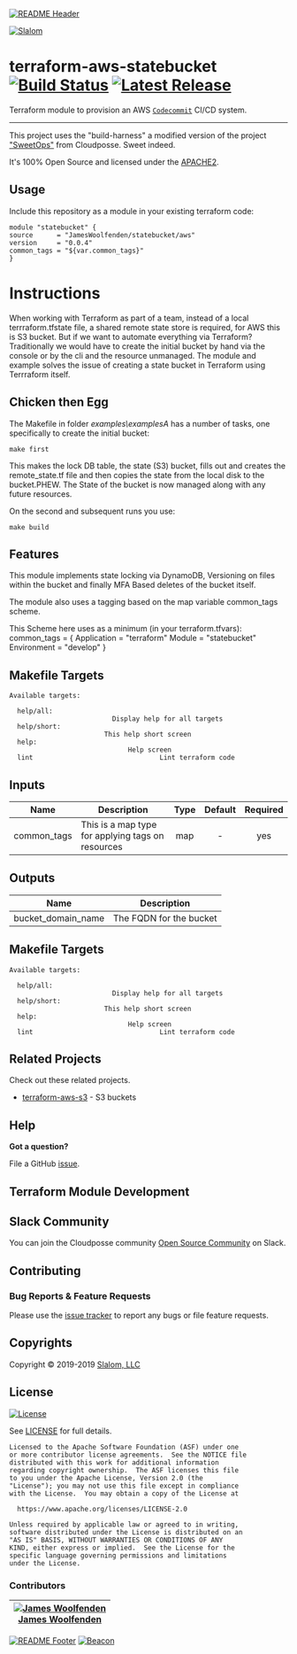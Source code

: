 <!-- This file was automatically generated by the `build-harness`. Make all changes to `README.yaml` and run `make readme` to rebuild this file. -->
[![README Header][readme_header_img]][readme_header_link]

[![Slalom][logo]](https://slalom.com)

# terraform-aws-statebucket [![Build Status](https://travis-ci.org/jameswoolfenden/terraform-aws-statebucket.svg?branch=master)](https://travis-ci.org/jameswoolfenden/terraform-aws-statebucket) [![Latest Release](https://img.shields.io/github/release/jameswoolfenden/terraform-aws-statebucket.svg)](https://github.com/jameswoolfenden/terraform-aws-statebucket/releases/latest)


Terraform module to provision an AWS [`Codecommit`](https://aws.amazon.com/codecommit/) CI/CD system.


---

This project uses the "build-harness" a modified version of the project ["SweetOps"](https://cpco.io/sweetops) from Cloudposse. Sweet indeed.


It's 100% Open Source and licensed under the [APACHE2](LICENSE).










## Usage

Include this repository as a module in your existing terraform code:

```hcl
module "statebucket" {
source      = "JamesWoolfenden/statebucket/aws"
version     = "0.0.4"
common_tags = "${var.common_tags}"
}
```






# Instructions

When working with Terraform as part of a team, instead of a local terrraform.tfstate file, a shared remote state store is required, for AWS this is S3 bucket.
But if we want to automate everything via Terraform?
Traditionally we would have to create the initial bucket by hand via the console or by the cli and the resource unmanaged.
The module and example solves the issue of creating a state bucket in Terraform using Terrraform itself.

## Chicken then Egg

The Makefile in folder _examples\examplesA_ has a number of tasks, one specifically to create the initial bucket:

```make
make first
```

This makes the lock DB table, the state (S3) bucket, fills out and creates the remote_state.tf file and then copies the state from the local disk to the bucket.PHEW. The State of the bucket is now managed along with any future resources.

On the second and subsequent runs you use:

```make
make build
```

## Features

This module implements state locking via DynamoDB, Versioning on files within the bucket and finally MFA Based deletes of the bucket itself.

The module also uses a tagging based on the map variable common_tags scheme.

This Scheme here uses as a minimum (in your terraform.tfvars):
common_tags = {
Application = "terraform"
Module = "statebucket"
Environment = "develop"
}
## Makefile Targets
```
Available targets:

  help/all:                          Display help for all targets
  help/short:                        This help short screen
  help:                              Help screen
  lint                                Lint terraform code

```
## Inputs

| Name | Description | Type | Default | Required |
|------|-------------|:----:|:-----:|:-----:|
| common_tags | This is a map type for applying tags on resources | map | - | yes |

## Outputs

| Name | Description |
|------|-------------|
| bucket_domain_name | The FQDN for the bucket |

## Makefile Targets
```
Available targets:

  help/all:                          Display help for all targets
  help/short:                        This help short screen
  help:                              Help screen
  lint                                Lint terraform code

```



## Related Projects

Check out these related projects.

- [terraform-aws-s3](https://github.com/jameswoolfenden/terraform-aws-s3) - S3 buckets




## Help

**Got a question?**

File a GitHub [issue](https://github.com/jameswoolfenden/terraform-aws-statebucket/issues).



## Terraform Module Development



## Slack Community

You can join the Cloudposse community [Open Source Community][slack] on Slack.

## Contributing

### Bug Reports & Feature Requests

Please use the [issue tracker](https://github.com/jameswoolfenden/terraform-aws-statebucket/issues) to report any bugs or file feature requests.



## Copyrights

Copyright © 2019-2019 [Slalom, LLC](https://slalom.com)






## License

[![License](https://img.shields.io/badge/License-Apache%202.0-blue.svg)](https://opensource.org/licenses/Apache-2.0)

See [LICENSE](LICENSE) for full details.

    Licensed to the Apache Software Foundation (ASF) under one
    or more contributor license agreements.  See the NOTICE file
    distributed with this work for additional information
    regarding copyright ownership.  The ASF licenses this file
    to you under the Apache License, Version 2.0 (the
    "License"); you may not use this file except in compliance
    with the License.  You may obtain a copy of the License at

      https://www.apache.org/licenses/LICENSE-2.0

    Unless required by applicable law or agreed to in writing,
    software distributed under the License is distributed on an
    "AS IS" BASIS, WITHOUT WARRANTIES OR CONDITIONS OF ANY
    KIND, either express or implied.  See the License for the
    specific language governing permissions and limitations
    under the License.












### Contributors

|  [![James Woolfenden][jameswoolfenden_avatar]][jameswoolfenden_homepage]<br/>[James Woolfenden][jameswoolfenden_homepage] |
|---|

  [jameswoolfenden_homepage]: https://github.com/jameswoolfenden
  [jameswoolfenden_avatar]: https://github.com/jameswoolfenden.png?size=150



[![README Footer][readme_footer_img]][readme_footer_link]
[![Beacon][beacon]][website]

[logo]: https://slalom.com/sites/all/themes/slalom_bootstrap/images/slalom-logo-white@2x.png
[website]: https://slalom.com
[github]: https://github.com/jameswoolfenden
[slack]: https://cpco.io/slack
[linkedin]: https://www.linkedin.com/company/slalom-consulting/
[twitter]: https://twitter.com/Slalom

[readme_header_img]: https://cloudposse.com/readme/header/img?repo=jameswoolfenden/terraform-aws-statebucket
[readme_header_link]: https://cloudposse.com/readme/header/link?repo=jameswoolfenden/terraform-aws-statebucket
[readme_footer_img]: https://cloudposse.com/readme/footer/img?repo=jameswoolfenden/terraform-aws-statebucket
[readme_footer_link]: https://cloudposse.com/readme/footer/link?repo=jameswoolfenden/terraform-aws-statebucket
[share_twitter]: https://twitter.com/intent/tweet/?text=terraform-aws-statebucket&url=https://github.com/jameswoolfenden/terraform-aws-statebucket
[share_linkedin]: https://www.linkedin.com/shareArticle?mini=true&title=terraform-aws-statebucket&url=https://github.com/jameswoolfenden/terraform-aws-statebucket
[share_reddit]: https://reddit.com/submit/?url=https://github.com/jameswoolfenden/terraform-aws-statebucket
[share_facebook]: https://facebook.com/sharer/sharer.php?u=https://github.com/jameswoolfenden/terraform-aws-statebucket
[share_googleplus]: https://plus.google.com/share?url=https://github.com/jameswoolfenden/terraform-aws-statebucket
[share_email]: mailto:?subject=terraform-aws-statebucket&body=https://github.com/jameswoolfenden/terraform-aws-statebucket
[beacon]: https://ga-beacon.cloudposse.com/UA-76589703-4/jameswoolfenden/terraform-aws-statebucket?pixel&cs=github&cm=readme&an=terraform-aws-statebucket
